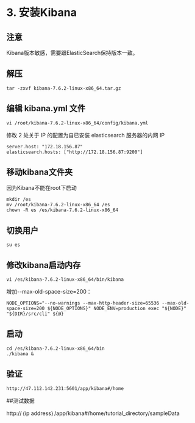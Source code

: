 # 3. 安装Kibana

## 注意

Kibana版本敏感，需要跟ElasticSearch保持版本一致。

## 解压

	tar -zxvf kibana-7.6.2-linux-x86_64.tar.gz

## 编辑 kibana.yml 文件

	vi /root/kibana-7.6.2-linux-x86_64/config/kibana.yml


修改 2 处关于 IP 的配置为自已安装 elasticsearch 服务器的内网 IP

	server.host: "172.18.156.87"
	elasticsearch.hosts: ["http://172.18.156.87:9200"]

## 移动kibana文件夹

因为Kibana不能在root下启动


	mkdir /es
	mv /root/kibana-7.6.2-linux-x86_64 /es
	chown -R es /es/kibana-7.6.2-linux-x86_64

## 切换用户

	su es

## 修改kibana启动内存

	vi /es/kibana-7.6.2-linux-x86_64/bin/kibana

增加--max-old-space-size=200：

	NODE_OPTIONS="--no-warnings --max-http-header-size=65536 --max-old-space-size=200 ${NODE_OPTIONS}" NODE_ENV=production exec "${NODE}" "${DIR}/src/cli" ${@}


## 启动

	cd /es/kibana-7.6.2-linux-x86_64/bin
	./kibana &

## 验证

	http://47.112.142.231:5601/app/kibana#/home



##测试数据



http://｛ip address｝/app/kibana#/home/tutorial_directory/sampleData